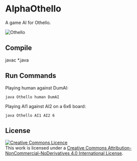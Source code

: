 # AlphaOthello

A game AI for Othello.

![Othello](https://www.odense-marcipan.dk/imagegen.ashx?image=/media/986752/othellokage-1.jpg "Othello")


## Compile

javac *.java

## Run Commands

Playing human against DumAI:

`java Othello human DumAI`


Playing AI1 against AI2 on a 6x6 board:

`java Othello AI1 AI2 6`


## License

<a rel="license" href="http://creativecommons.org/licenses/by-nc-nd/4.0/"><img alt="Creative Commons Licence" style="border-width:0" src="https://i.creativecommons.org/l/by-nc-nd/4.0/88x31.png" /></a><br />This work is licensed under a <a rel="license" href="http://creativecommons.org/licenses/by-nc-nd/4.0/">Creative Commons Attribution-NonCommercial-NoDerivatives 4.0 International License</a>.
